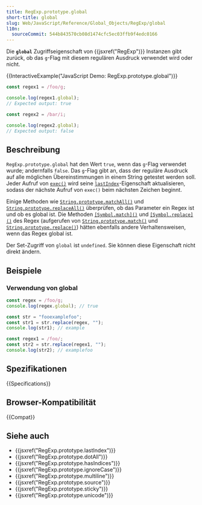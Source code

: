```yaml
---
title: RegExp.prototype.global
short-title: global
slug: Web/JavaScript/Reference/Global_Objects/RegExp/global
l10n:
  sourceCommit: 544b843570cb08d1474cfc5ec03ffb9f4edc0166
---
```


Die **`global`** Zugriffseigenschaft von {{jsxref("RegExp")}} Instanzen gibt zurück, ob das `g`-Flag mit diesem regulären Ausdruck verwendet wird oder nicht.

{{InteractiveExample("JavaScript Demo: RegExp.prototype.global")}}

```js interactive-example
const regex1 = /foo/g;

console.log(regex1.global);
// Expected output: true

const regex2 = /bar/i;

console.log(regex2.global);
// Expected output: false
```

## Beschreibung

`RegExp.prototype.global` hat den Wert `true`, wenn das `g`-Flag verwendet wurde; andernfalls `false`. Das `g`-Flag gibt an, dass der reguläre Ausdruck auf alle möglichen Übereinstimmungen in einem String getestet werden soll. Jeder Aufruf von [`exec()`](/de/docs/Web/JavaScript/Reference/Global_Objects/RegExp/exec) wird seine [`lastIndex`](/de/docs/Web/JavaScript/Reference/Global_Objects/RegExp/lastIndex)-Eigenschaft aktualisieren, sodass der nächste Aufruf von `exec()` beim nächsten Zeichen beginnt.

Einige Methoden wie [`String.prototype.matchAll()`](/de/docs/Web/JavaScript/Reference/Global_Objects/String/matchAll) und [`String.prototype.replaceAll()`](/de/docs/Web/JavaScript/Reference/Global_Objects/String/replaceAll) überprüfen, ob das Parameter ein Regex ist und ob es global ist. Die Methoden [`[Symbol.match]()`](/de/docs/Web/JavaScript/Reference/Global_Objects/RegExp/Symbol.match) und [`[Symbol.replace]()`](/de/docs/Web/JavaScript/Reference/Global_Objects/RegExp/Symbol.replace) des Regex (aufgerufen von [`String.prototype.match()`](/de/docs/Web/JavaScript/Reference/Global_Objects/String/match) und [`String.prototype.replace()`](/de/docs/Web/JavaScript/Reference/Global_Objects/String/replace)) hätten ebenfalls andere Verhaltensweisen, wenn das Regex global ist.

Der Set-Zugriff von `global` ist `undefined`. Sie können diese Eigenschaft nicht direkt ändern.

## Beispiele

### Verwendung von global

```js
const regex = /foo/g;
console.log(regex.global); // true

const str = "fooexamplefoo";
const str1 = str.replace(regex, "");
console.log(str1); // example

const regex1 = /foo/;
const str2 = str.replace(regex1, "");
console.log(str2); // examplefoo
```

## Spezifikationen

{{Specifications}}

## Browser-Kompatibilität

{{Compat}}

## Siehe auch

- {{jsxref("RegExp.prototype.lastIndex")}}
- {{jsxref("RegExp.prototype.dotAll")}}
- {{jsxref("RegExp.prototype.hasIndices")}}
- {{jsxref("RegExp.prototype.ignoreCase")}}
- {{jsxref("RegExp.prototype.multiline")}}
- {{jsxref("RegExp.prototype.source")}}
- {{jsxref("RegExp.prototype.sticky")}}
- {{jsxref("RegExp.prototype.unicode")}}
